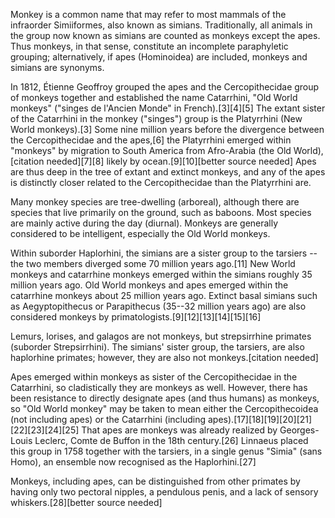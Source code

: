 Monkey is a common name that may refer to most mammals of the infraorder
Simiiformes, also known as simians. Traditionally, all animals in the
group now known as simians are counted as monkeys except the apes. Thus
monkeys, in that sense, constitute an incomplete paraphyletic grouping;
alternatively, if apes (Hominoidea) are included, monkeys and simians
are synonyms.

In 1812, Étienne Geoffroy grouped the apes and the Cercopithecidae group
of monkeys together and established the name Catarrhini, \"Old World
monkeys\" (\"singes de l\'Ancien Monde\" in French).\[3\]\[4\]\[5\] The
extant sister of the Catarrhini in the monkey (\"singes\") group is the
Platyrrhini (New World monkeys).\[3\] Some nine million years before the
divergence between the Cercopithecidae and the apes,\[6\] the
Platyrrhini emerged within \"monkeys\" by migration to South America
from Afro-Arabia (the Old World),\[citation needed\]\[7\]\[8\] likely by
ocean.\[9\]\[10\]\[better source needed\] Apes are thus deep in the tree
of extant and extinct monkeys, and any of the apes is distinctly closer
related to the Cercopithecidae than the Platyrrhini are.

Many monkey species are tree-dwelling (arboreal), although there are
species that live primarily on the ground, such as baboons. Most species
are mainly active during the day (diurnal). Monkeys are generally
considered to be intelligent, especially the Old World monkeys.

Within suborder Haplorhini, the simians are a sister group to the
tarsiers -- the two members diverged some 70 million years ago.\[11\]
New World monkeys and catarrhine monkeys emerged within the simians
roughly 35 million years ago. Old World monkeys and apes emerged within
the catarrhine monkeys about 25 million years ago. Extinct basal simians
such as Aegyptopithecus or Parapithecus (35--32 million years ago) are
also considered monkeys by
primatologists.\[9\]\[12\]\[13\]\[14\]\[15\]\[16\]

Lemurs, lorises, and galagos are not monkeys, but strepsirrhine primates
(suborder Strepsirrhini). The simians\' sister group, the tarsiers, are
also haplorhine primates; however, they are also not monkeys.\[citation
needed\]

Apes emerged within monkeys as sister of the Cercopithecidae in the
Catarrhini, so cladistically they are monkeys as well. However, there
has been resistance to directly designate apes (and thus humans) as
monkeys, so \"Old World monkey\" may be taken to mean either the
Cercopithecoidea (not including apes) or the Catarrhini (including
apes).\[17\]\[18\]\[19\]\[20\]\[21\]\[22\]\[23\]\[24\]\[25\] That apes
are monkeys was already realized by Georges-Louis Leclerc, Comte de
Buffon in the 18th century.\[26\] Linnaeus placed this group in 1758
together with the tarsiers, in a single genus \"Simia\" (sans Homo), an
ensemble now recognised as the Haplorhini.\[27\]

Monkeys, including apes, can be distinguished from other primates by
having only two pectoral nipples, a pendulous penis, and a lack of
sensory whiskers.\[28\]\[better source needed\]

